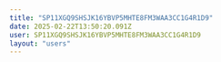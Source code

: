 ```yaml
---
title: "SP11XGQ9SHSJK16YBVP5MHTE8FM3WAA3CC1G4R1D9"
date: 2025-02-22T13:50:20.091Z
user: SP11XGQ9SHSJK16YBVP5MHTE8FM3WAA3CC1G4R1D9
layout: "users"
---
```

    